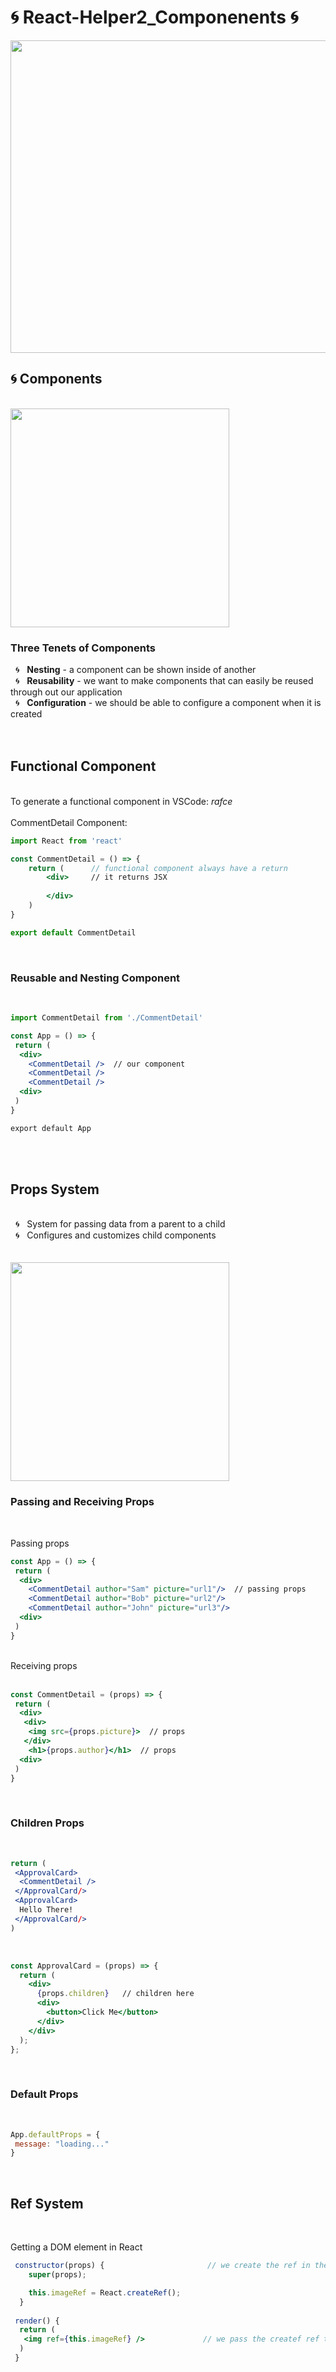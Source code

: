 # 🌀 React-Helper2_Componenents 🌀

<img src="https://sunscrapers.com/blog/wp-content/uploads/2018/11/1__DOHv30w-0eI-Ysz5U47Yg.png" height=500 width=900>


<h2>🌀 Components</h2>
<br>
 <img src="https://www.techdiagonal.com/wp-content/uploads/2019/08/React-components-blog-image.jpg" height=350 width=350> 
<br>

<h3>Three Tenets of Components</h3>
&nbsp; 🌀 &nbsp; <strong>Nesting</strong> - a component can be shown inside of another <br>
&nbsp; 🌀 &nbsp; <strong>Reusability</strong> - we want to make components that can easily be reused through out our application <br>
&nbsp; 🌀 &nbsp; <strong>Configuration</strong> - we should be able to configure a component when it is created <br>

<br>
<br>


<h2>Functional Component</h3>
<br>
To generate a functional component in VSCode: <em>rafce</em>
<br>
<br>
CommentDetail Component:

```jsx
import React from 'react'

const CommentDetail = () => {
    return (      // functional component always have a return 
        <div>     // it returns JSX
            
        </div>
    )
}

export default CommentDetail

```
<br>
<h3>Reusable and Nesting Component</h3>
<br>

```jsx
import CommentDetail from './CommentDetail'

const App = () => {
 return (
  <div>
    <CommentDetail />  // our component
    <CommentDetail />
    <CommentDetail />
  <div>
 )
}

export default App
```
<br>
<br>
<h2>Props System</h2>
<br>
&nbsp; 🌀 &nbsp; System for passing data from a parent to a child<br>
&nbsp; 🌀 &nbsp; Configures and customizes child components<br>
<br>
<br>
<img src="https://www.techdiagonal.com/wp-content/uploads/2019/09/react-props-blog-image-design-2.jpg" height=350 width=350> 
<br>
<h3>Passing and Receiving Props</h3>
<br>

Passing props 
<br>

```jsx
const App = () => {
 return (
  <div>
    <CommentDetail author="Sam" picture="url1"/>  // passing props
    <CommentDetail author="Bob" picture="url2"/>
    <CommentDetail author="John" picture="url3"/>
  <div>
 )
}
```
<br>
Receiving props 
<br>
<br>

```jsx
const CommentDetail = (props) => {
 return (
  <div>
   <div>
    <img src={props.picture}>  // props
   </div>
    <h1>{props.author}</h1>  // props
  <div>
 )
}
```
<br>
<h3>Children Props</h3>
<br>

```jsx
return (
 <ApprovalCard>
  <CommentDetail />
 </ApprovalCard/>
 <ApprovalCard>
  Hello There!
 </ApprovalCard/>
)
```
<br>

```jsx
const ApprovalCard = (props) => {
  return (
    <div>
      {props.children}   // children here
      <div>
        <button>Click Me</button>
      </div>
    </div>
  );
};
```
<br>
<h3>Default Props</h3>
<br>

```jsx
App.defaultProps = {
 message: "loading..."
}
```

<br>
<h2>Ref System</h2>
<br>

Getting a DOM element in React

```jsx
 constructor(props) {                       // we create the ref in the constructor
    super(props);

    this.imageRef = React.createRef();
  }
 
 render() {
  return (
   <img ref={this.imageRef} />             // we pass the createf ref to <img />; we get the <img />
  )
 }
```
